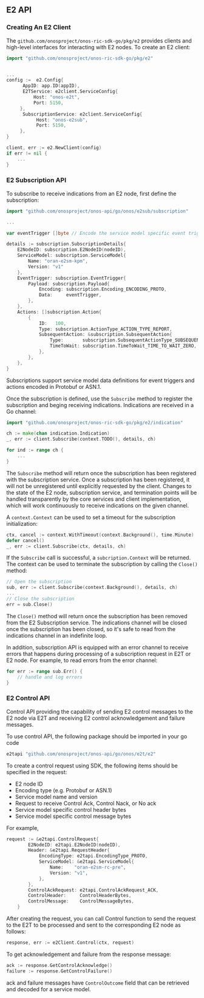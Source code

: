 ## E2 API

### Creating An E2 Client
The `github.com/onosproject/onos-ric-sdk-go/pkg/e2` provides clients and high-level interfaces for interacting
with E2 nodes. To create an E2 client:

```go
import "github.com/onosproject/onos-ric-sdk-go/pkg/e2"


...
config :=  e2.Config{
      AppID: app.ID(appID),
      E2TService: e2client.ServiceConfig{
          Host: "onos-e2t",
          Port: 5150,
     },
      SubscriptionService: e2client.ServiceConfig{
           Host: "onos-e2sub",
           Port: 5150,
     },
} 

client, err := e2.NewClient(config)
if err != nil {
    ...
}
```

### E2 Subscription API
To subscribe to receive indications from an E2 node, first define the subscription:

```go
import "github.com/onosproject/onos-api/go/onos/e2sub/subscription"

...

var eventTrigger []byte // Encode the service model specific event trigger

details := subscription.SubscriptionDetails{
    E2NodeID: subscription.E2NodeID(nodeID),
    ServiceModel: subscription.ServiceModel{
    	Name: "oran-e2sm-kpm",
    	Version: "v1"
    },
    EventTrigger: subscription.EventTrigger{
        Payload: subscription.Payload{
            Encoding: subscription.Encoding_ENCODING_PROTO,
            Data:     eventTrigger,
        },
    },
    Actions: []subscription.Action{
        {
            ID:   100,
            Type: subscription.ActionType_ACTION_TYPE_REPORT,
            SubsequentAction: &subscription.SubsequentAction{
                Type:       subscription.SubsequentActionType_SUBSEQUENT_ACTION_TYPE_CONTINUE,
                TimeToWait: subscription.TimeToWait_TIME_TO_WAIT_ZERO,
            },
        },
    },
}
```

Subscriptions support service model data definitions for event triggers and actions encoded in Protobuf or ASN.1.

Once the subscription is defined, use the `Subscribe` method to register the subscription and beging receiving indications. Indications are received in a Go channel:

```go
import "github.com/onosproject/onos-ric-sdk-go/pkg/e2/indication"

ch := make(chan indication.Indication)
_, err := client.Subscribe(context.TODO(), details, ch)

for ind := range ch {
    ...
}
```

The `Subscribe` method will return once the subscription has been registered with the subscription service. Once a subscription has been registered, it will not be unregistered until explicitly requested by the client. Changes to the state of the E2 node, subscription service, and termination points will be handled transparently by the core services and client implementation, which will work continuously to receive indications on the given channel.

A `context.Context` can be used to set a timeout for the subscription initialization:

```go
ctx, cancel := context.WithTimeout(context.Background(), time.Minute)
defer cancel()
_, err := client.Subscribe(ctx, details, ch)
```

If the `Subscribe` call is successful, a `subcription.Context` will be returned. The context can be used to terminate the subscription by calling the `Close()` method:

```go
// Open the subscription
sub, err := client.Subscribe(context.Background(), details, ch)
...
// Close the subscription
err = sub.Close()
```

The `Close()` method will return once the subscription has been removed from the E2 Subscription service. The indications channel
will be closed once the subscription has been closed,
so it's safe to read from the indications channel in an indefinite loop.

In addition, subscription API is equipped with an error channel to receive errors that 
happens during processing of a subscription request in E2T or E2 node. For example, to read 
errors from the error channel:

```go
for err := range sub.Err() { 
	// handle and log errors 
}
```

### E2 Control API
Control API providing the capability of sending E2 control messages to the E2 node via E2T and 
receiving E2 control acknowledgement and failure messages. 

To use control API, the following package should be imported in your go code
```go
e2tapi "github.com/onosproject/onos-api/go/onos/e2t/e2"
````


To create a control request using SDK, the following 
items should be specified in the request:

- E2 node ID
- Encoding type (e.g. Protobuf or ASN.1)
- Service model name and version 
- Request to receive Control Ack, Control Nack, or No ack
- Service model specific control header bytes
- Service model specific control message bytes


For example,

```go
request := &e2tapi.ControlRequest{
		E2NodeID: e2tapi.E2NodeID(nodeID),
		Header: &e2tapi.RequestHeader{
			EncodingType: e2tapi.EncodingType_PROTO,
			ServiceModel: &e2tapi.ServiceModel{
				Name:    "oran-e2sm-rc-pre",
				Version: "v1",
			},
		},
		ControlAckRequest: e2tapi.ControlAckRequest_ACK,
		ControlHeader:     ControlHeaderBytes,
		ControlMessage:    ControlMessageBytes,
	}

```

After creating the request, you can call Control function to send the request
to the E2T to be processed and sent to the corresponding E2 node as follows:

```go
response, err := e2Client.Control(ctx, request)
```

To get acknowledgement and failure from the response message: 

```go
ack := response.GetControlAcknowledge()
failure := response.GetControlFailure()
```

ack and failure messages have `ControlOutcome` field that can be retrieved and 
decoded for a service model. 